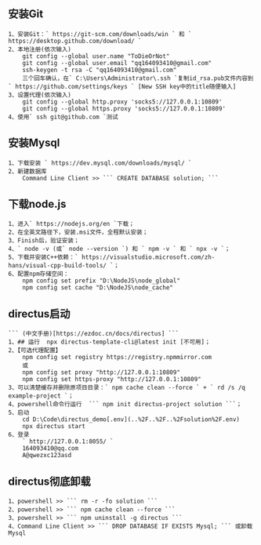 ## 安装Git
    1、安装Git：` https://git-scm.com/downloads/win ` 和 ` https://desktop.github.com/download/ `
    2、本地注册(依次输入)
        git config --global user.name "ToDieOrNot"
        git config --global user.email "qq164093410@gmail.com"
        ssh-keygen -t rsa -C "qq164093410@gmail.com"
        三个回车确认，在` C:\Users\Administrator\.ssh `复制id_rsa.pub文件内容到` https://github.com/settings/keys ` [New SSH key中的title随便输入]
    3、设置代理(依次输入)
        git config --global http.proxy 'socks5://127.0.0.1:10809'
        git config --global https.proxy 'socks5://127.0.0.1:10809'
    4、使用` ssh git@github.com `测试


## 安装Mysql
    1、下载安装 ` https://dev.mysql.com/downloads/mysql/ `
    2、新建数据库
        Command Line Client >> ``` CREATE DATABASE solution; ```


## 下载node.js
    1、进入` https://nodejs.org/en `下载；
    2、在全英文路径下，安装.msi文件，全程默认安装；
    3、Finish后，验证安装；
    4、` node -v (或` node --version `) 和 ` npm -v ` 和 ` npx -v `；
    5、下载并安装C++依赖：` https://visualstudio.microsoft.com/zh-hans/visual-cpp-build-tools/ `；
    6、配置npm存储空间：
        npm config set prefix "D:\NodeJS\node_global"
        npm config set cache "D:\NodeJS\node_cache"


## directus启动
    ``` (中文手册)[https://ezdoc.cn/docs/directus] ```
    1、## 运行  npx directus-template-cli@latest init [不可用]；
    2、【可选代理配置】
        npm config set registry https://registry.npmmirror.com
        或
        npm config set proxy "http://127.0.0.1:10809"
        npm config set https-proxy "http://127.0.0.1:10809"
    3、可以清楚缓存并删除原项目目录：` npm cache clean --force ` + ` rd /s /q example-project `；
    4、powershell命令行运行  ``` npm init directus-project solution ```；
    5、启动
        cd D:\Code\directus_demo[.env](..%2F..%2F..%2Fsolution%2F.env)
        npx directus start
    6、登录
        ` http://127.0.0.1:8055/ `
        164093410@qq.com
        A@qwezxc123asd


## directus彻底卸载
    1、powershell >> ``` rm -r -fo solution ```
    2、powershell >> ``` npm cache clean --force ```
    3、powershell >> ``` npm uninstall -g directus ```
    4、Command Line Client >> ``` DROP DATABASE IF EXISTS Mysql; ``` 或卸载Mysql
